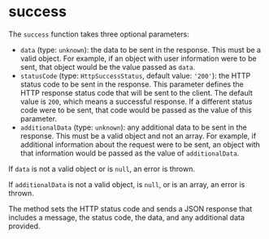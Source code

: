 # success

The `success` function takes three optional parameters:

- `data` (type: `unknown`): the data to be sent in the response. This must be a valid object. For example, if an object with user information were to be sent, that object would be the value passed as `data`.
- `statusCode` (type: `HttpSuccessStatus`, default value: `'200'`): the HTTP status code to be sent in the response. This parameter defines the HTTP response status code that will be sent to the client. The default value is `200`, which means a successful response. If a different status code were to be sent, that code would be passed as the value of this parameter.
- `additionalData` (type: `unknown`): any additional data to be sent in the response. This must be a valid object and not an array. For example, if additional information about the request were to be sent, an object with that information would be passed as the value of `additionalData`.

If `data` is not a valid object or is `null`, an error is thrown.

If `additionalData` is not a valid object, is `null`, or is an array, an error is thrown.

The method sets the HTTP status code and sends a JSON response that includes a message, the status code, the data, and any additional data provided.